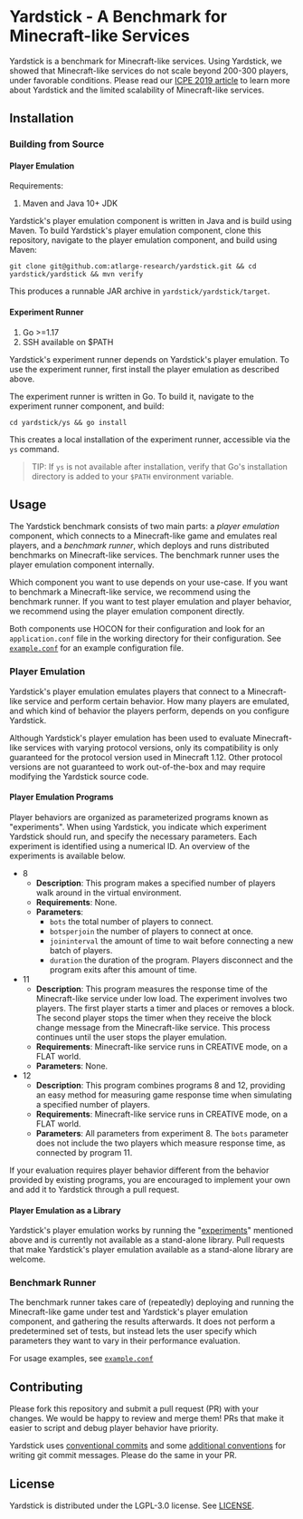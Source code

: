 
# Yardstick - A Benchmark for Minecraft-like Services

Yardstick is a benchmark for Minecraft-like services. Using Yardstick, we showed that Minecraft-like services do not scale beyond 200-300 players, under favorable conditions. Please read our [ICPE 2019 article](https://atlarge-research.com/pdfs/jvdsar-yardstick-benchmark-icpe-2019.pdf) to learn more about Yardstick and the limited scalability of Minecraft-like services.

## Installation

### Building from Source

#### Player Emulation

Requirements:

1. Maven and Java 10+ JDK

Yardstick's player emulation component is written in Java and is build using Maven.
To build Yardstick's player emulation component, clone this repository, navigate to the player emulation component, and build using Maven:

```
git clone git@github.com:atlarge-research/yardstick.git && cd yardstick/yardstick && mvn verify
```

This produces a runnable JAR archive in `yardstick/yardstick/target`.

#### Experiment Runner

1. Go >=1.17
2. SSH available on $PATH

Yardstick's experiment runner depends on Yardstick's player emulation. To use the experiment runner, first install the player emulation as described above. 

The experiment runner is written in Go. To build it, navigate to the experiment runner component, and build:

```
cd yardstick/ys && go install
```

This creates a local installation of the experiment runner, accessible via the `ys` command.

> TIP: If `ys` is not available after installation, verify that Go's installation directory is added to your `$PATH` environment variable.

## Usage

The Yardstick benchmark consists of two main parts: a *player emulation* component, which connects to a Minecraft-like game and emulates real players, and a *benchmark runner*, which deploys and runs distributed benchmarks on Minecraft-like services. The benchmark runner uses the player emulation component internally.

Which component you want to use depends on your use-case. If you want to benchmark a Minecraft-like service, we recommend using the benchmark runner.
If you want to test player emulation and player behavior, we recommend using the player emulation component directly.

Both components use HOCON for their configuration and look for an `application.conf` file in the working directory for their configuration. See [`example.conf`](example.conf) for an example configuration file.

### Player Emulation

Yardstick's player emulation emulates players that connect to a Minecraft-like service and perform certain behavior. How many players are emulated, and which kind of behavior the players perform, depends on you configure Yardstick.

Although Yardstick's player emulation has been used to evaluate Minecraft-like services with varying protocol versions, only its compatibility is only guaranteed for the protocol version used in Minecraft 1.12. Other protocol versions are not guaranteed to work out-of-the-box and may require modifying the Yardstick source code.

#### Player Emulation Programs

Player behaviors are organized as parameterized programs known as "experiments". When using Yardstick, you indicate which experiment Yardstick should run, and specify the necessary parameters. Each experiment is identified using a numerical ID. An overview of the experiments is available below.

- 8
	- **Description**: This program makes a specified number of players walk around in the virtual environment.
	- **Requirements**: None.
	- **Parameters**:
		- `bots` the total number of players to connect.
		- `botsperjoin` the number of players to connect at once.
		- `joininterval` the amount of time to wait before connecting a new batch of players.
		- `duration` the duration of the program. Players disconnect and the program exits after this amount of time.
- 11
	- **Description**: This program measures the response time of the Minecraft-like service under low load. The experiment involves two players. The first player starts a timer and places or removes a block. The second player stops the timer when they receive the block change message from the Minecraft-like service. This process continues until the user stops the player emulation.
	- **Requirements**: Minecraft-like service runs in CREATIVE mode, on a FLAT world.
	- **Parameters**: None.
- 12
	- **Description**: This program combines programs 8 and 12, providing an easy method for measuring game response time when simulating a specified number of players.
	- **Requirements**: Minecraft-like service runs in CREATIVE mode, on a FLAT world.
	- **Parameters**: All parameters from experiment 8. The `bots` parameter does not include the two players which measure response time, as connected by program 11.

If your evaluation requires player behavior different from the behavior provided by existing programs, you are encouraged to implement your own and add it to Yardstick through a pull request.

#### Player Emulation as a Library

Yardstick's player emulation works by running the "[experiments](#player-emulation-programs)" mentioned above and is currently not available as a stand-alone library. Pull requests that make Yardstick's player emulation available as a stand-alone library are welcome.

### Benchmark Runner

The benchmark runner takes care of (repeatedly) deploying and running the Minecraft-like game under test and Yardstick's player emulation component, and gathering the results afterwards. It does not perform a predetermined set of tests, but instead lets the user specify which parameters they want to vary in their performance evaluation.

For usage examples, see [`example.conf`](example.conf)

## Contributing

Please fork this repository and submit a pull request (PR) with your changes. We would be happy to review and merge them! PRs that make it easier to script and debug player behavior have priority.

Yardstick uses [conventional commits](https://www.conventionalcommits.org/en/v1.0.0/) and some [additional conventions](https://chris.beams.io/posts/git-commit/) for writing git commit messages. Please do the same in your PR.

## License

Yardstick is distributed under the LGPL-3.0 license. See [LICENSE](./LICENSE).
